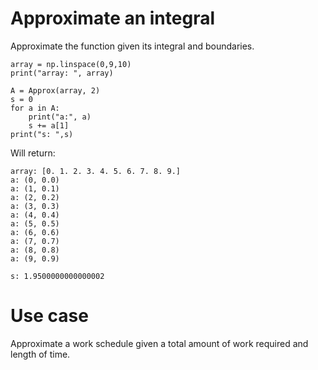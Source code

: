 # Approximate an integral 

Approximate the function given its integral and boundaries. 

	array = np.linspace(0,9,10)
	print("array: ", array)

	A = Approx(array, 2)
	s = 0
	for a in A: 
	    print("a:", a)
	    s += a[1]
	print("s: ",s)

Will return: 

	array: [0. 1. 2. 3. 4. 5. 6. 7. 8. 9.]
	a: (0, 0.0)
	a: (1, 0.1)
	a: (2, 0.2)
	a: (3, 0.3)
	a: (4, 0.4)
	a: (5, 0.5)
	a: (6, 0.6)
	a: (7, 0.7)
	a: (8, 0.8)
	a: (9, 0.9)
	
	s: 1.9500000000000002

# Use case 

Approximate a work schedule given a total amount of work required and length of time. 
